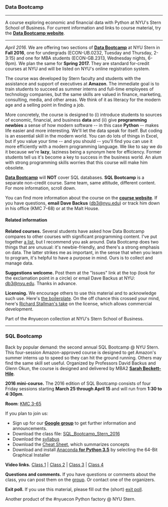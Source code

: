 ### Data Bootcamp

---

A course exploring economic and financial data with Python at NYU's Stern School of Business.  For current information and links to course material, try the **[Data Bootcamp website](http://databootcamp.nyuecon.com/)**.  

---

*April 2016.*  We are offering two sections of **[Data Bootcamp](http://databootcamp.nyuecon.com/)** at NYU Stern in **Fall 2016**, one for undergrads (ECON-UB.0232, Tuesday and Thursday, 2-3:15) and one for MBA students (ECON-GB.2313, Wednesday nights, 6-9pm).  We plan the same for **Spring 2017.** They are standard for-credit courses at NYU and will be listed on NYU's online registration system.  

The course was developed by Stern faculty and students with the assistance and support of executives at **Amazon**.  The immediate goal is to train students to succeed as summer interns and full-time employees of technology companies, but the same skills are valued in finance, marketing, consulting, media, and other areas. We think of it as literacy for the modern age and a selling point in finding a job.   

More concretely, the course is designed to (i) introduce students to sources of economic, financial, and business **data** and (ii) give **programming newbies** a sense of how modern software -- in this case **Python** -- makes life easier and more interesting.  We'll let the data speak for itself.  But coding is an essential skill in the modern world. You can do lots of things in Excel, but if you value your time -- and you should -- you'll find you can use it more efficiently with a modern programming language.  We like to say we do it because we're **lazy**, laziness being a synonym here for efficiency.  Former students tell us it's become a key to success in the business world.  An alum with strong programming skills worries that this course will make him obsolete.   

**[Data Bootcamp](http://databootcamp.nyuecon.com/)** will **NOT** cover SQL databases.  **SQL Bootcamp** is a separate non-credit course.  Same team, same attitude, different content.  For more information, scroll down.  

You can find more information about the course on the **[course website](http://databootcamp.nyuecon.com/)**.  If you have questions, **email Dave Backus** (db3@nyu.edu) or track him down in his office (KMC 7-68) or at the Malt House.  

#### Related information 

**Related courses.** Several students have asked how Data Bootcamp compares to other courses with significant programming content.  I've put together [a list](https://github.com/DaveBackus/Data_Bootcamp/blob/master/Markdown/related_courses.md#related-courses), but I recommend you ask around.  Data Bootcamp does two things that are unusual:  it's newbie-friendly, and there's a strong emphasis on data.  The latter strikes me as important, in the sense that when you learn to program, it's helpful to have a purpose in mind.  Ours is to collect and manage data.  

**Suggestions welcome.**  Post them at the "Issues" link at the top (look for the exclamation point in a circle) or email Dave Backus at NYU:  db3@nyu.edu. Thanks in advance. 

**Licensing.** We encourage others to use this material and to acknowledge such use.
Here's [the boilerplate](https://github.com/DaveBackus/Data_Bootcamp/blob/master/LICENSE.md).
On the off chance this crossed your mind, here's 
[Richard Stallman's take](http://www.newyorker.com/business/currency/the-gnu-manifesto-turns-thirty) on the license, which allows commercial development.  

Part of the #nyuecon collection at NYU's Stern School of Business. 

---
### SQL Bootcamp

Back by popular demand:  the second annual SQL Bootcamp @ NYU Stern.  This four-session Amazon-approved course is designed to get Amazon's summer interns up to speed so they can hit the ground running.  Others may find the same skill set useful.  Organized by Professors David Backus and Glenn Okun, the course is designed and delivered by MBA2 **[Sarah Beckett-Hile](https://www.linkedin.com/in/sarahbecketthile)**.  
 
**2016 mini-course.** The 2016 edition of SQL Bootcamp consists of four Friday sessions starting **March 25 through April 15** and will run from **1:30 to 4:30pm**. 

**Room**: [KMC 3-65](http://web-docs.stern.nyu.edu/old_web/emplibrary/NYUSternLocation.pdf)

If you plan to join us:
* Sign up for our **[Google group](https://groups.google.com/forum/#!forum/nyu_data_bootcamp)** to get further information and announcements.  
* Download the class file: [SQL_Bootcamp_Stern_2016](https://www.dropbox.com/s/knjvfqadgkhi9hx/SQL_Bootcamp_Stern_2016.ipynb?dl=1)
* Download the [syllabus](https://github.com/DaveBackus/Data_Bootcamp/raw/master/Code/SQL/SQL_Bootcamp_Syllabus.pdf)
* Download the [Cheat Sheet](https://github.com/DaveBackus/Data_Bootcamp/raw/master/Code/SQL/SQLBOOTCAMPCHEATSHEET.pdf), which summarizes concepts
* Download and install [Anaconda **for Python 3.5**](https://www.continuum.io/downloads) by selecting the 64-Bit Graphical Installer


**Video links.**  [Class 1](http://nyustern.mediasite.com/Mediasite/Play/cf40e7f1bfa64eb2b73a512a6127f10b1d) | [Class 2](http://nyustern.mediasite.com/Mediasite/Play/a389fa743d9741cf947c572bfa4afbcb1d) | [Class 3](http://nyustern.mediasite.com/Mediasite/Play/2279e798cc1b4835b3cd9845ab30618c1d) | [Class 4](http://nyustern.mediasite.com/Mediasite/Play/47344f2d9b6c41dd99c869171c7ec3871d)  

<!--
#### Spring 2015 edition  

Professors David Backus and Glenn Okun proudly present the 2015 *NYU Stern School of Business SQL Bootcamp*. This five-session non-credit program will be taught by Sarah Beckett-Hile. It follows a popular
[Python mini-course](https://github.com/DaveBackus/Data_Bootcamp#data-bootcamp) run last fall.  

**Sessions.** Class sessions will be held on Fridays in KMC 5-90, 2pm to 5pm, starting March 27 and running through April 24.

**Before the first class.**  We will be using the Anaconda distribution of Python 3.4. 
To install it on your computer, follow [these instructions](https://docs.google.com/document/d/1kvZAEEh4MqpWfVuW1eW3lBvsS2yKEJXtzAkOZSrtd5s/edit?usp=sharing).
If you're stumped, come 30 minutes early to our first session.  

**Announcements.** If you want to get announcements about the class, please join our [discussion group](https://groups.google.com/forum/#!forum/nyu_data_bootcamp), a Google Group devoted to this purpose.
You can ask questions there, too.  

**Materials.**  Also before the first class, you should download these documents and save them in a convenient folder/directory: 
* [Syllabus](https://github.com/DaveBackus/Data_Bootcamp/blob/master/Code/SQL/SBH_SQL_Syllabus.pdf)
* [IPython notebook](https://github.com/DaveBackus/Data_Bootcamp/blob/master/Code/SQL/SQL_Intro.ipynb) (essentially a combination of slides and code for the course) 
* [Python support code](https://github.com/DaveBackus/Data_Bootcamp/blob/master/Code/SQL/SQL_support_code.py) (you won't touch this, it runs behind the scenes, but you need it for the notebook to run) 
* [Cheat sheet](https://github.com/DaveBackus/Data_Bootcamp/blob/master/Code/SQL/SQL_Cheat_Sheet.pdf): this covers the whole course.  

Once you've done this: 
* Open Anaconda, then launch "ipython-notebook". This will open a window in your default browser where you can navigate your computer's local folders
* Locate and open the folder where you saved SQL_Intro.ipynb and SQL_support_code.py. 
* Click to open SQL_Intro.ipynb (you don't need to open SQL_support_code.py, just make sure it's in the same folder).

**Webinar.**  We have set up a "webinar" for people who cannot be here in person, 
including alums and other friends of the school.  Please register [here](https://attendee.gotowebinar.com/register/3554985340709263362) 
for SQL Bootcamp at NYU Stern School of Business. After registering, you will receive a confirmation email with information about joining the webinar.  The webinar gives you access to a live stream and the ability to ask questions.  
-->

<!-- 
**Videos.** The collection:  

[Session 1](https://www.dropbox.com/s/fr36ox2cfmlgq2g/NYU_Stern_SQL_Bootcamp_Session_1.mov?dl=0) | 
[Session 2](https://www.dropbox.com/s/adecgf0llk97eh1/NYU_Stern_SQL_Bootcamp_Session_2.mov?dl=0) |
[Session 3](https://www.dropbox.com/s/oepu3q8ubrop1kr/NYU_Stern_SQL_Bootcamp_Session_3.mov?dl=0) | 
[Session 4](https://www.dropbox.com/s/g1imh5zv9644v3v/NYU_Stern_SQL_Bootcamp_Session_4.mp4?dl=0) | 
[Session 5](https://www.dropbox.com/s/zbheuu04c3z63ym/NYU_Stern_SQL_Bootcamp_Session_5.mp4?dl=0) 

Please download before playing. 
--> 

**Questions and comments.** If you have questions or comments about the class, you can post them on the 
[group](https://groups.google.com/forum/#!forum/nyu_data_bootcamp).  Or contact one of the organizers.   

**Exit poll.** If you use this material, please fill out the (short) [exit poll](https://docs.google.com/forms/d/1ZV9NW2Lum3Tp5jVMJWg8I5gkvVi0NmskdL1bameVmMg/viewform?usp=send_form).

Another product of the #nyuecon Python factory @ NYU Stern.
